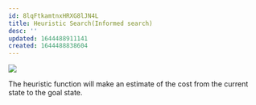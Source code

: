 ```yaml
---
id: 8lqFtkamtnxHRXG8lJN4L
title: Heuristic Search(Informed search)
desc: ''
updated: 1644488911141
created: 1644488838604
---
```

![](/assets/images/2022-02-10-11-27-54.png)

The heuristic function will make an estimate of the cost from the current state to the goal state.
